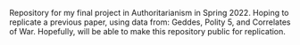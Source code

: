Repository for my final project in Authoritarianism in Spring 2022.  Hoping to replicate a previous paper, using data from: Geddes, Polity 5, and Correlates of War.  Hopefully, will be able to make this repository public for replication.
